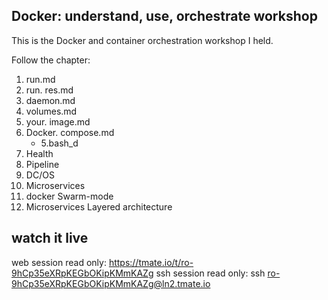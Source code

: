 Docker: understand, use, orchestrate workshop
---------------------------------------------

This is the Docker and container orchestration workshop I held.

Follow the
 chapter:
 
 1. run.md
 1. run. res.md
 2. daemon.md
 3. volumes.md
 4. your. image.md
 5. Docker. compose.md
    - 5.bash_d
 6. Health
 7. Pipeline
 8. DC/OS
 9. Microservices
 10. docker Swarm-mode
 11. Microservices Layered architecture

## watch it live

web session read only: https://tmate.io/t/ro-9hCp35eXRpKEGbOKipKMmKAZg
ssh session read only: ssh ro-9hCp35eXRpKEGbOKipKMmKAZg@ln2.tmate.io